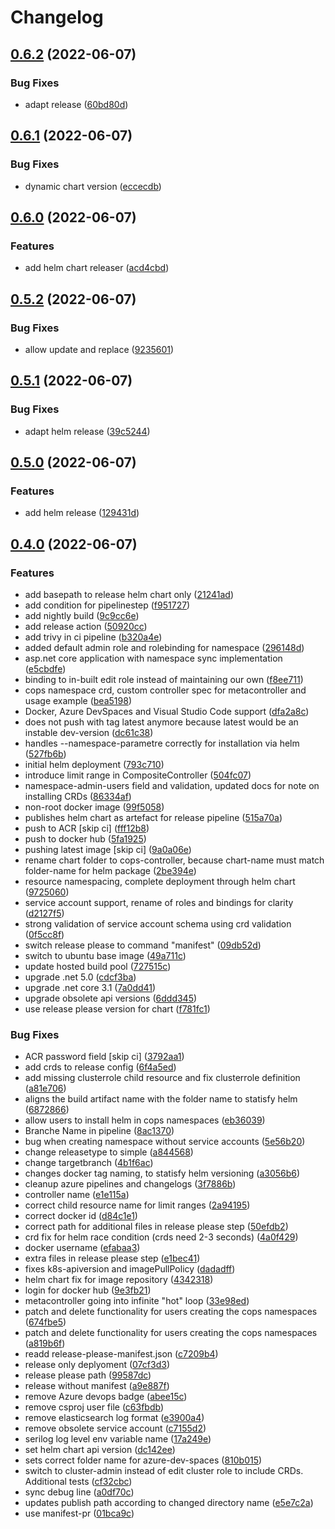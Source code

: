 # Changelog

## [0.6.2](https://github.com/conplementAG/cops-controller/compare/v0.6.1...v0.6.2) (2022-06-07)


### Bug Fixes

* adapt release ([60bd80d](https://github.com/conplementAG/cops-controller/commit/60bd80dd74e66480e29c38a2c31814614af02240))

## [0.6.1](https://github.com/conplementAG/cops-controller/compare/v0.6.0...v0.6.1) (2022-06-07)


### Bug Fixes

* dynamic chart version ([eccecdb](https://github.com/conplementAG/cops-controller/commit/eccecdb60fa73a609295613e4e3fbba83dfa2ff0))

## [0.6.0](https://github.com/conplementAG/cops-controller/compare/v0.5.2...v0.6.0) (2022-06-07)


### Features

* add helm chart releaser ([acd4cbd](https://github.com/conplementAG/cops-controller/commit/acd4cbdc6838c4611154bdcce731c87d46809e42))

## [0.5.2](https://github.com/conplementAG/cops-controller/compare/v0.5.1...v0.5.2) (2022-06-07)


### Bug Fixes

* allow update and replace ([9235601](https://github.com/conplementAG/cops-controller/commit/92356013cd0653b24b4f409e2f7c08584b382af0))

## [0.5.1](https://github.com/conplementAG/cops-controller/compare/v0.5.0...v0.5.1) (2022-06-07)


### Bug Fixes

* adapt helm release ([39c5244](https://github.com/conplementAG/cops-controller/commit/39c5244565657d2e187ffd0c672d02ee4140f61c))

## [0.5.0](https://github.com/conplementAG/cops-controller/compare/v0.4.1...v0.5.0) (2022-06-07)


### Features

* add helm release ([129431d](https://github.com/conplementAG/cops-controller/commit/129431d788a9b1273564080c9f88c0de57fb667b))

## [0.4.0](https://github.com/conplementAG/cops-controller/compare/v0.3.0...v0.4.0) (2022-06-07)


### Features

* add basepath to release helm chart only ([21241ad](https://github.com/conplementAG/cops-controller/commit/21241ad006f37e62de23d08512df4704971de6a3))
* add condition for pipelinestep ([f951727](https://github.com/conplementAG/cops-controller/commit/f9517276896d2fe0a1dbd05a7e590f0efbd1a11d))
* add nightly build ([9c9cc6e](https://github.com/conplementAG/cops-controller/commit/9c9cc6e4a552bb34f38678119a82d83e573aaa6c))
* add release action ([50920cc](https://github.com/conplementAG/cops-controller/commit/50920cc7cfdb79500fc164bddd44d652042c995d))
* add trivy in ci pipeline ([b320a4e](https://github.com/conplementAG/cops-controller/commit/b320a4e9d330342aebed873d16037a49755d9156))
* added default admin role and rolebinding for namespace ([296148d](https://github.com/conplementAG/cops-controller/commit/296148dcc7b2f60866796d70e098b5230ab3e2ea))
* asp.net core application with namespace sync implementation ([e5cbdfe](https://github.com/conplementAG/cops-controller/commit/e5cbdfe7a275d3e05b60c3f27bafb8efcb47d701))
* binding to in-built edit role instead of maintaining our own ([f8ee711](https://github.com/conplementAG/cops-controller/commit/f8ee711bc1e26a56cf5b148d6981686ef148ead0))
* cops namespace crd, custom controller spec for metacontroller and usage example ([bea5198](https://github.com/conplementAG/cops-controller/commit/bea5198de9b866bb44d6fa0fb8db1479e1f2a355))
* Docker, Azure DevSpaces and Visual Studio Code support ([dfa2a8c](https://github.com/conplementAG/cops-controller/commit/dfa2a8cbbfbb19d707c69f9fe66f3a3781e32c34))
* does not push with tag latest anymore because latest would be an instable dev-version ([dc61c38](https://github.com/conplementAG/cops-controller/commit/dc61c387899f586a9a59cf23e26007ee5c33af78))
* handles --namespace-parametre correctly for installation via helm ([527fb6b](https://github.com/conplementAG/cops-controller/commit/527fb6bf793bee8e4ecbfb6fee5950776f3f5efe))
* initial helm deployment ([793c710](https://github.com/conplementAG/cops-controller/commit/793c710582b60bdc5f6b322e2fed6019635739f9))
* introduce limit range in CompositeController ([504fc07](https://github.com/conplementAG/cops-controller/commit/504fc0734ef23eb91a11d4302cacaeb8ea444666))
* namespace-admin-users field and validation, updated docs for note on installing CRDs ([86334af](https://github.com/conplementAG/cops-controller/commit/86334af238bdfd09f7628be506db4f575e5f2aa9))
* non-root docker image ([99f5058](https://github.com/conplementAG/cops-controller/commit/99f5058df67c063e3b517ffa419bb6ec13e8f55b))
* publishes helm chart as artefact for release pipeline ([515a70a](https://github.com/conplementAG/cops-controller/commit/515a70a0489331944e66cb1f779ac2abed700e51))
* push to ACR [skip ci] ([fff12b8](https://github.com/conplementAG/cops-controller/commit/fff12b8e02794fd28a0b76764b86450e5dc1b7c6))
* push to docker hub ([5fa1925](https://github.com/conplementAG/cops-controller/commit/5fa1925419939d43e897e10dfa6bad142fa35ed7))
* pushing latest image [skip ci] ([9a0a06e](https://github.com/conplementAG/cops-controller/commit/9a0a06edd9217828a74259bb7aa5e0ace6aa4a40))
* rename chart folder to cops-controller, because chart-name must match folder-name for helm package ([2be394e](https://github.com/conplementAG/cops-controller/commit/2be394e35725c12d5df14792694f45a5831bc336))
* resource namespacing, complete deployment through helm chart ([9725060](https://github.com/conplementAG/cops-controller/commit/972506095bcd496244bef591f8e0d42af2793e7d))
* service account support, rename of roles and bindings for clarity ([d2127f5](https://github.com/conplementAG/cops-controller/commit/d2127f54af577120770161b028bac21bb3dba9e4))
* strong validation of service account schema using crd validation ([0f5cc8f](https://github.com/conplementAG/cops-controller/commit/0f5cc8fb8a412cc6f2e91f547c0031621bb0a53c))
* switch release please to command "manifest" ([09db52d](https://github.com/conplementAG/cops-controller/commit/09db52d9d43c0baafcca484e30a73c69a2653467))
* switch to ubuntu base image ([49a711c](https://github.com/conplementAG/cops-controller/commit/49a711c03a68aecaef13ac4e279c1798398900bd))
* update hosted build pool ([727515c](https://github.com/conplementAG/cops-controller/commit/727515cd0eaee38e75e01652072283846f1921ad))
* upgrade .net 5.0 ([cdcf3ba](https://github.com/conplementAG/cops-controller/commit/cdcf3bae78e5c55b260ade15511c583b0c88de41))
* upgrade .net core 3.1 ([7a0dd41](https://github.com/conplementAG/cops-controller/commit/7a0dd41501d7b557a217d1d09e1193796352426b))
* upgrade obsolete api versions ([6ddd345](https://github.com/conplementAG/cops-controller/commit/6ddd345f51b81a0274fef7431492e85b4eb62085))
* use release please version for chart ([f781fc1](https://github.com/conplementAG/cops-controller/commit/f781fc10bade95bac1e6c1596809d8a36dc005c9))


### Bug Fixes

* ACR password field [skip ci] ([3792aa1](https://github.com/conplementAG/cops-controller/commit/3792aa170addff9bbd4e4da8ff4eacdc69a44ae4))
* add crds to release config ([6f4a5ed](https://github.com/conplementAG/cops-controller/commit/6f4a5ed72ef031b8823448260f3f008a441ac8fa))
* add missing clusterrole child resource and fix clusterrole definition ([a81e706](https://github.com/conplementAG/cops-controller/commit/a81e7068e44c6c36f27c209e23c6c08b022f2c38))
* aligns the build artifact name with the folder name to statisfy helm ([6872866](https://github.com/conplementAG/cops-controller/commit/6872866c20d810c8c43e0b1cc6089bc4513ad22c))
* allow users to install helm in cops namespaces ([eb36039](https://github.com/conplementAG/cops-controller/commit/eb36039f60fb7a8129e015b74db3666f6c5ee0f6))
* Branche Name in pipeline ([8ac1370](https://github.com/conplementAG/cops-controller/commit/8ac1370502fe1daebded4c5f1e6130432b718723))
* bug when creating namespace without service accounts ([5e56b20](https://github.com/conplementAG/cops-controller/commit/5e56b206b363f391d3a725df0bf62a8b839b13bf))
* change releasetype to simple ([a844568](https://github.com/conplementAG/cops-controller/commit/a844568c42b9fd570383e3012173680308eb51eb))
* change targetbranch ([4b1f6ac](https://github.com/conplementAG/cops-controller/commit/4b1f6acb12332f79cbd58e5a351643b9e6664588))
* changes docker tag naming, to statisfy helm versioning ([a3056b6](https://github.com/conplementAG/cops-controller/commit/a3056b6adb117245f76086287af98896552a04b0))
* cleanup azure pipelines and changelogs ([3f7886b](https://github.com/conplementAG/cops-controller/commit/3f7886bdc33b4e7949246078e02de8d7511e9464))
* controller name ([e1e115a](https://github.com/conplementAG/cops-controller/commit/e1e115ad344d6bf2277317b23ec22f7da518c226))
* correct child resource name for limit ranges ([2a94195](https://github.com/conplementAG/cops-controller/commit/2a941956bec70a9a3db62c03da4d631c608a44f5))
* correct docker id ([d84c1e1](https://github.com/conplementAG/cops-controller/commit/d84c1e11de35901ed7571c8dcd28951c5565812a))
* correct path for additional files in release please step ([50efdb2](https://github.com/conplementAG/cops-controller/commit/50efdb266673ead5263829e332f736e762fbef25))
* crd fix for helm race condition (crds need 2-3 seconds) ([4a0f429](https://github.com/conplementAG/cops-controller/commit/4a0f429f6d1f15dbdeae3796e5315bee67ff52e0))
* docker username ([efabaa3](https://github.com/conplementAG/cops-controller/commit/efabaa39de63b183d009ea5266b422a7fd492476))
* extra files in release please step ([e1bec41](https://github.com/conplementAG/cops-controller/commit/e1bec413f246f2a2a6cff92ce8b53a7222e1b831))
* fixes k8s-apiversion and imagePullPolicy ([dadadff](https://github.com/conplementAG/cops-controller/commit/dadadffcc27a73e97e48083585571999b967cb2f))
* helm chart fix for image repository ([4342318](https://github.com/conplementAG/cops-controller/commit/43423183782b433579ee73896dce3c7183d7453c))
* login for docker hub ([9e3fb21](https://github.com/conplementAG/cops-controller/commit/9e3fb2120d0b0f63296af3aca3e6b52830fc6266))
* metacontroller going into infinite "hot" loop ([33e98ed](https://github.com/conplementAG/cops-controller/commit/33e98edc78339c95ab2ff06f70cedbb9163fae62))
* patch and delete functionality for users creating the cops namespaces ([674fbe5](https://github.com/conplementAG/cops-controller/commit/674fbe512e07cb4d1c3c9dcd2b07639014237697))
* patch and delete functionality for users creating the cops namespaces ([a819b6f](https://github.com/conplementAG/cops-controller/commit/a819b6f499184242b06f2c43db8b1fab92fc4685))
* readd release-please-manifest.json ([c7209b4](https://github.com/conplementAG/cops-controller/commit/c7209b47ccd0dddf1ec2d90687da73b008e82e73))
* release only deplyoment ([07cf3d3](https://github.com/conplementAG/cops-controller/commit/07cf3d31fbebaf7add998e1258267a0fcfbaf2dd))
* release please path ([99587dc](https://github.com/conplementAG/cops-controller/commit/99587dce81571519cfd75b535eb2a101bad5fc23))
* release without manifest ([a9e887f](https://github.com/conplementAG/cops-controller/commit/a9e887fb65de47dc5d12ed69d5baf20b089b709f))
* remove Azure devops badge ([abee15c](https://github.com/conplementAG/cops-controller/commit/abee15c8410fd990a8dbed7abc650c52cbaabf82))
* remove csproj user file ([c63fbdb](https://github.com/conplementAG/cops-controller/commit/c63fbdb27a4a74a13ab5639220f4a378155df7f4))
* remove elasticsearch log format ([e3900a4](https://github.com/conplementAG/cops-controller/commit/e3900a4b3b23074e3ce8bb3fbceb9a96fbe5fec4))
* remove obsolete service account ([c7155d2](https://github.com/conplementAG/cops-controller/commit/c7155d295258f7995b10c2ab81f3004ccd7d67fb))
* serilog log level env variable name ([17a249e](https://github.com/conplementAG/cops-controller/commit/17a249e7a5978809917c5392434937f3cd3c88d9))
* set helm chart api version ([dc142ee](https://github.com/conplementAG/cops-controller/commit/dc142ee1dfc05e111565397dda0f38bd653f69f2))
* sets correct folder name for azure-dev-spaces ([810b015](https://github.com/conplementAG/cops-controller/commit/810b0155c55b2bdc88aef8556a6631f401802bf2))
* switch to cluster-admin instead of edit cluster role to include CRDs. Additional tests ([cf32cbc](https://github.com/conplementAG/cops-controller/commit/cf32cbc48ccc83532e939345146f9996d6ace2fe))
* sync debug line ([a0df70c](https://github.com/conplementAG/cops-controller/commit/a0df70c0bf35cbcd88016eb5dc1aac3be3ab6f62))
* updates publish path according to changed directory name ([e5e7c2a](https://github.com/conplementAG/cops-controller/commit/e5e7c2a0677d076c25a8cccad81d12e21786446a))
* use manifest-pr ([01bca9c](https://github.com/conplementAG/cops-controller/commit/01bca9cdc0cc5438b98890b3e8cef8f522aa8607))
